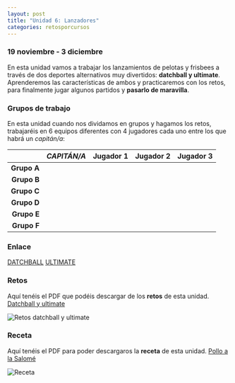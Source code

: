 ```yaml
---
layout: post
title: "Unidad 6: Lanzadores"
categories: retosporcursos
---
```


### **19 noviembre - 3 diciembre**

En esta unidad vamos a trabajar los lanzamientos de pelotas y frisbees a través de dos deportes alternativos muy divertidos: **datchball y ultimate**. Aprenderemos las características de ambos y practicaremos con los retos, para finalmente jugar algunos partidos y **pasarlo de maravilla**.

### **Grupos de trabajo**

En esta unidad cuando nos dividamos en grupos y hagamos los retos, trabajaréis en 6 equipos diferentes con 4 jugadores cada uno entre los que habrá un *capitán/a*:

|      |*CAPITÁN/A*|Jugador 1|Jugador 2|Jugador 3|
|-----:|-----:|-----:|-----:|-----:|
|**Grupo A**|      |      |      |      |
|**Grupo B**|      |      |      |      |
|**Grupo C**|      |      |      |      |
|**Grupo D**|      |      |      |      |
|**Grupo E**|      |      |      |      |
|**Grupo F**|      |      |      |      |

### **Enlace** 

[DATCHBALL](https://danieledufis.github.io/deportesalternativos/deportesalternativos-datchball)
[ULTIMATE](https://danieledufis.github.io/deportesalternativos/deportesalternativos-ultimate)
           
### **Retos** 

Aquí tenéis el PDF que podéis descargar de los **retos** de esta unidad.
[Datchball y ultimate](https://danieledufis.github.io/pdfs/Datchball-ultimate-retos-4.pdf)

![Retos datchball y ultimate](https://danieledufis.github.io/images_text/Datchball-ultimate-retos-4_page-0001.jpg)

### **Receta**           

Aquí tenéis el PDF para poder descargaros la **receta** de esta unidad.
[Pollo a la Salomé](https://danieledufis.github.io/pdfs/Receta-Pollo%20a%20la%20Salom%C3%A9.pdf) 

![Receta](https://danieledufis.github.io/images_text/Receta-Pollo%20a%20la%20Salom%C3%A9_page-0001.jpg)

[Datchball y ultimate]:../../pdfs/Datchball-ultimate-retos-4.pdf
[Pollo a la Salomé]:../../pdfs/Receta-Pollo%20a%20la%20Salom%C3%A9.pdf
